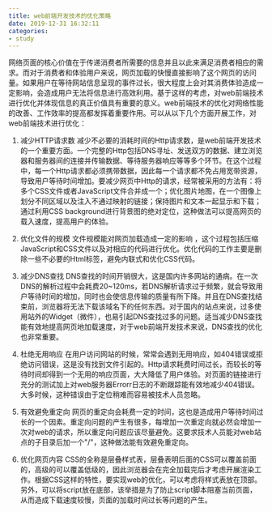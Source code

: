 ```yaml
---
title: web前端开发技术的优化策略
date: 2019-12-31 16:32:11
categories:
- study
---
```


网络页面的核心价值在于传递消费者所需要的信息并且以此来满足消费者相应的需求。而对于消费者和体验用户来说，网页加载的快慢直接影响了这个网页的访问量。如果用户在等待网站信息呈现的事件过长，很大程度上会对其消费体验造成一定影响，会造成用户无法将信息进行高效利用。基于这样的考虑，对web前端技术进行优化并体现信息的真正价值具有重要的意义。web前端技术的优化对网络性能的改善、工作效率的提高都发挥着重要作用。可以从以下几个方面开展工作，对web前端技术进行优化：

1. 减少HTTP请求数
减少不必要的消耗时间的Http请求数，是web前端开发技术的一个重要方面。一个完整的Http包括DNS寻址、发送双方的数据、建立浏览器和服务器间的连接并传输数据、等待服务器响应等等多个环节。在这个过程中，每一个Http请求都必须携带数据，因此每一个请求都不免占用宽带资源，导致用户等待时间增加。要减少网页中Http的请求，经常被采用的方法有：将多个CSS文件或者JavaScript文件合并成一个；优化图片地图，在一个图像上划分不同区域以及注入不通过映射的链接；保持图片和文本一起显示和下载；通过利用CSS background进行背景图的绝对定位，这种做法可以提高网页的载入速度，提高用户的体验。

2. 优化文件的规模
文件规模能对网页加载造成一定的影响 ，这个过程包括压缩JavaScript和CSS文件以及对相应的代码进行优化。优化代码的工作主要是删除一些不必要的Html标签，避免内联式和优化CSS代码。

3. 减少DNS查找
DNS查找的时间开销很大，这是国内许多网站的通病。在一次DNS的解析过程中会耗费20~120ms，若DNS解析请求过于频繁，就会导致用户等待时间的增加，同时也会使信息传输的质量有所下降。并且在DNS查找结束前，浏览器将无法下载该域名下的任何东西。对于国内的站点来说，过多使用站外的Widget（微件），也易引起DNS查找过多的问题。适当减少DNS查找能有效地提高网页地加载速度，对于web前端开发技术来说，DNS查找的优化也非常重要。

4. 杜绝无用响应
在用户访问网站的时候，常常会遇到无用响应，如404错误或拒绝访问错误，这是没有找到文件引起的。Http请求耗费时间过长，而较长的等待时间却得到一个无用的响应页面，大大降低了用户体验。对页面的链接进行充分的测试加上对web服务器Errorr日志的不断跟踪能有效地减少404错误。大多时候，这种错误由于定位稍难而容易被技术人员忽略。

5. 有效避免重定向
网页的重定向会耗费一定的时间，这也是造成用户等待时间过长的一个因素。重定向问题的产生有很多，每增加一次重定向就必然会增加一次对web的请求，所以重定向问题应该尽量避免。这要求技术人员能对web站点的子目录后加一个"/"，这种做法能有效避免重定向。

6. 优化网页内容
CSS的全称是层叠样式表，层叠表明后面的CSS可以覆盖前面的，高级的可以覆盖低级的，因此浏览器会在完全加载完后才考虑开展渲染工作。根据CSS这样的特性，要实现web的优化，可以考虑将样式表放在顶部。另外，可以将script放在底部，该举措是为了防止script脚本阻塞当前页面，从而造成下载速度较慢，页面的加载时间过长等问题的产生。
